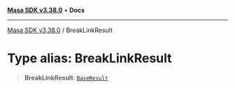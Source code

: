 [**Masa SDK v3.38.0**](../README.md) • **Docs**

***

[Masa SDK v3.38.0](../globals.md) / BreakLinkResult

# Type alias: BreakLinkResult

> **BreakLinkResult**: [`BaseResult`](../interfaces/BaseResult.md)
